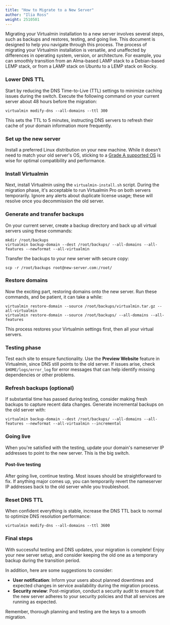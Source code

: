 ```yaml
---
title: "How to Migrate to a New Server"
author: "Ilia Ross"
weight: 2510501
---
```


Migrating your Virtualmin installation to a new server involves several steps, such as backups and restores, testing, and going live. This document is designed to help you navigate through this process. The process of migrating your Virtualmin installation is versatile, and unaffected by differences in operating system, version, or architecture. For example, you can smoothly transition from an Alma-based LAMP stack to a Debian-based LEMP stack, or from a LAMP stack on Ubuntu to a LEMP stack on Rocky.

### Lower DNS TTL

Start by reducing the DNS Time-to-Live (TTL) settings to minimize caching issues during the switch. Execute the following command on your current server about 48 hours before the migration:

```text
virtualmin modify-dns --all-domains --ttl 300
```

This sets the TTL to 5 minutes, instructing DNS servers to refresh their cache of your domain information more frequently.

### Set up the new server

Install a preferred Linux distribution on your new machine. While it doesn’t need to match your old server's OS, sticking to a [Grade A supported OS](/docs/os-support/#grade-a-supported-systems) is wise for optimal compatibility and performance.

### Install Virtualmin

Next, install Virtualmin using the `virtualmin-install.sh` script. During the migration phase, it's acceptable to run Virtualmin Pro on both servers temporarily. Ignore any alerts about duplicate license usage; these will resolve once you decommission the old server.

### Generate and transfer backups

On your current server, create a backup directory and back up all virtual servers using these commands:

```test
mkdir /root/backups
virtualmin backup-domain --dest /root/backups/ --all-domains --all-features --newformat --all-virtualmin  
```

Transfer the backups to your new server with secure copy:

```test
scp -r /root/backups root@new-server.com:/root/
```

### Restore domains

Now the exciting part, restoring domains onto the new server. Run these commands, and be patient, it can take a while:

```test
virtualmin restore-domain --source /root/backups/virtualmin.tar.gz --all-virtualmin
virtualmin restore-domain --source /root/backups/ --all-domains --all-features
```

This process restores your Virtualmin settings first, then all your virtual servers.

### Testing phase

Test each site to ensure functionality. Use the **Preview Website** feature in Virtualmin, since DNS still points to the old server. If issues arise, check `$HOME/logs/error_log` for error messages that can help identify missing dependencies or other problems.

### Refresh backups&nbsp;(optional)

If substantial time has passed during testing, consider making fresh backups to capture recent data changes. Generate incremental backups on the old server with:

```test
virtualmin backup-domain --dest /root/backups/ --all-domains --all-features --newformat --all-virtualmin --incremental
```

### Going live

When you're satisfied with the testing, update your domain's nameserver IP addresses to point to the new server. This is the big switch.

#### Post-live testing

After going live, continue testing. Most issues should be straightforward to fix. If anything major comes up, you can temporarily revert the nameserver IP addresses back to the old server while you troubleshoot.

### Reset DNS TTL

When confident everything is stable, increase the DNS TTL back to normal to optimize DNS resolution performance:

```test
virtualmin modify-dns --all-domains --ttl 3600
```

### Final steps

With successful testing and DNS updates, your migration is complete! Enjoy your new server setup, and consider keeping the old one as a temporary backup during the transition period.

In addition, here are some suggestions to consider:

- **User notification**: Inform your users about planned downtimes and expected changes in service availability during the migration process.
- **Security review**: Post-migration, conduct a security audit to ensure that the new server adheres to your security policies and that all services are running as expected.

Remember, thorough planning and testing are the keys to a smooth migration.